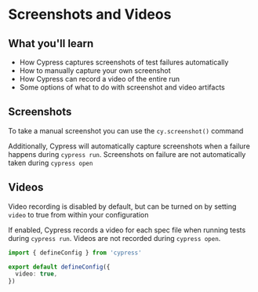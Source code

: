 # Screenshots and Videos

## What you'll learn

- How Cypress captures screenshots of test failures automatically
- How to manually capture your own screenshot
- How Cypress can record a video of the entire run
- Some options of what to do with screenshot and video artifacts

## Screenshots

To take a manual screenshot you can use the `cy.screenshot()` command

Additionally, Cypress will automatically capture screenshots when a failure happens during `cypress run`. Screenshots on failure are not automatically taken during `cypress open`

## Videos

Video recording is disabled by default, but can be turned on by setting `video` to true from within your configuration

If enabled, Cypress records a video for each spec file when running tests during `cypress run`. Videos are not recorded during `cypress open`.

```ts
import { defineConfig } from 'cypress'

export default defineConfig({
  video: true,
})
```
